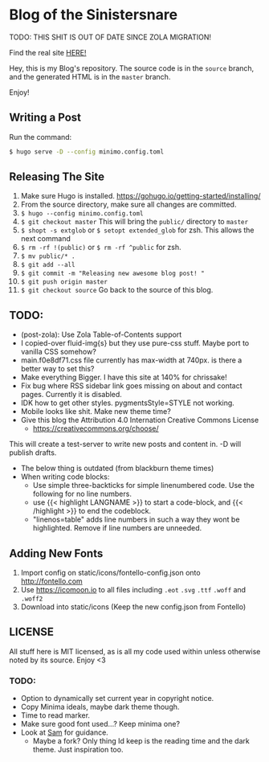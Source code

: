 # Blog of the Sinistersnare #

TODO: THIS SHIT IS OUT OF DATE SINCE ZOLA MIGRATION!

Find the real site [HERE!](https://drs.is)

Hey, this is my Blog's repository.
The source code is in the `source` branch,
and the generated HTML is in the `master` branch.

Enjoy!

## Writing a Post ##

Run the command:

```bash
$ hugo serve -D --config minimo.config.toml
```

## Releasing The Site ##

1. Make sure Hugo is installed. https://gohugo.io/getting-started/installing/
1. From the source directory, make sure all changes are committed.
1. `$ hugo --config minimo.config.toml`
1. `$ git checkout master` This will bring the `public/` directory to `master`
1. `$ shopt -s extglob` or `$ setopt extended_glob` for zsh. This allows the next command
1. `$ rm -rf !(public)` or `$ rm -rf ^public` for zsh.
1. `$ mv public/* .`
1. `$ git add --all`
1. `$ git commit -m "Releasing new awesome blog post! "`
1. `$ git push origin master`
1. `$ git checkout source` Go back to the source of this blog.


## TODO: ##

* (post-zola): Use Zola Table-of-Contents support
* I copied-over fluid-img{s} but they use pure-css stuff. Maybe port to vanilla CSS somehow?
* main.f0e8df71.css file currently has max-width at 740px. is there a better way to set this?
* Make everything Bigger. I have this site at 140% for chrissake!
* Fix bug where RSS sidebar link goes missing on about and contact pages. Currently it is disabled.
* IDK how to get other styles. pygmentsStyle=STYLE not working.
* Mobile looks like shit. Make new theme time?
* Give this blog the Attribution 4.0 Internation Creative Commons License
    * https://creativecommons.org/choose/

This will create a test-server to write new posts and content in. -D will publish drafts.

* The below thing is outdated (from blackburn theme times)
* When writing code blocks:
    * Use simple three-backticks for simple linenumbered code. Use the following for no line numbers.
    * use {{< highlight LANGNAME >}} to start a code-block, and {{< /highlight >}} to end the codeblock.
    * "linenos=table" adds line numbers in such a way they wont be highlighted. Remove if line numbers are unneeded.

## Adding New Fonts ##

1. Import config on static/icons/fontello-config.json onto http://fontello.com
2. Use https://icomoon.io to all files including `.eot` `.svg` `.ttf` `.woff` and `.woff2`
3. Download into static/icons (Keep the new config.json from Fontello)


## LICENSE ##

All stuff here is MIT licensed,
as is all my code used within unless otherwise noted by its source.
Enjoy <3


### TODO: ###

* Option to dynamically set current year in copyright notice.
* Copy Minima ideals, maybe dark theme though.
* Time to read marker.
* Make sure good font used...? Keep minima one?
* Look at [Sam](https://www.getzola.org/themes/sam/) for guidance.
    * Maybe a fork? Only thing Id keep is the reading time and the dark theme. Just inspiration too.
